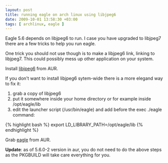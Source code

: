 ```yaml
---
layout: post
title: running eagle on arch linux using libjpeg6
date: 2009-10-01 13:58:30 +03:00
tags: [ archlinux, eagle ]
---
```

Eagle 5.6 depends on libjpeg6 to run. I case you have upgraded to libjpeg7 there are a few tricks to help you run eagle.

One trick you should not use though is to make a libjpeg6 link, linking to libjpeg7.
This could possibly mess up other application on your system.

Install [libjpeg6](http://aur.archlinux.org/packages.php?ID=28427) from AUR.

If you don't want to install libjpeg6 sytem-wide there is a more elegand way to fix it:
1. grab a copy of libjpeg6
2. put it somewhere inside your home directory or for example inside /opt/eagle/lib
3. edit the launcher script (/usr/bin/eagle) and add before the exec ./eagle command:

{% highlight bash %}
export LD_LIBRARY_PATH=/opt/eagle/lib
{% endhighlight %}

Grab [eagle](http://aur.archlinux.org/packages.php?ID=15941) from AUR.

**Update**: as of 5.6.0-2 version in aur, you do not need to do the above steps as the PKGBUILD will take care everything for you.
